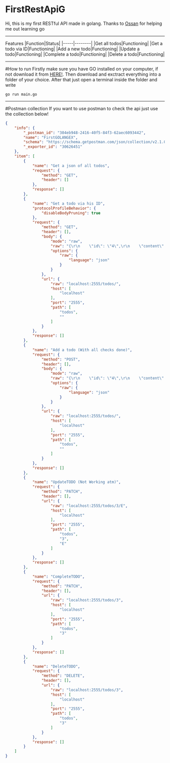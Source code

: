# FirstRestApiG
Hi, this is my first RESTful API made in golang. Thanks to [Ossan]([https://website-name.com](https://github.com/ossan-dev)https://github.com/ossan-dev) for helping me out learning go
***
Features
|Function|Status|
|-----|--------|
|Get all todos|Functioning|
|Get a todo via ID|Functioning|
|Add a new todo|Functioning|
|Update a todo|Functioning|
|Complete a todo|Functioning|
|Delete a todo|Functioning|
***

#How to run
Firstly make sure you have GO installed on your computer, if not download it from [HERE!](https://go.dev/dl/).
Then download and exctract everything into a folder of your choice.
After that just open a terminal inside the folder and write
```
go run main.go
```
***
#Postman collection
If you want to use postman to check the api just use the collection below!
```json
{
	"info": {
		"_postman_id": "304eb948-2416-40f5-84f3-62aec6093442",
		"name": "FirstGOLANGEX",
		"schema": "https://schema.getpostman.com/json/collection/v2.1.0/collection.json",
		"_exporter_id": "30626451"
	},
	"item": [
		{
			"name": "Get a json of all todos",
			"request": {
				"method": "GET",
				"header": []
			},
			"response": []
		},
		{
			"name": "Get a todo via his ID",
			"protocolProfileBehavior": {
				"disableBodyPruning": true
			},
			"request": {
				"method": "GET",
				"header": [],
				"body": {
					"mode": "raw",
					"raw": "{\r\n    \"id\": \"4\",\r\n    \"content\": \"test44324\",\r\n    \"finished\": false,\r\n    \"endYear\": \"2023\",\r\n    \"endMonth\": \"12\",\r\n    \"endDay\": \"5\"\r\n}",
					"options": {
						"raw": {
							"language": "json"
						}
					}
				},
				"url": {
					"raw": "localhost:2555/todos/",
					"host": [
						"localhost"
					],
					"port": "2555",
					"path": [
						"todos",
						""
					]
				}
			},
			"response": []
		},
		{
			"name": "Add a todo (With all checks done)",
			"request": {
				"method": "POST",
				"header": [],
				"body": {
					"mode": "raw",
					"raw": "{\r\n    \"id\": \"4\",\r\n    \"content\": \"test4\",\r\n    \"finished\": false,\r\n    \"endYear\": \"2023\",\r\n    \"endMonth\": \"12\",\r\n    \"endDay\": \"5\"\r\n}",
					"options": {
						"raw": {
							"language": "json"
						}
					}
				},
				"url": {
					"raw": "localhost:2555/todos/",
					"host": [
						"localhost"
					],
					"port": "2555",
					"path": [
						"todos",
						""
					]
				}
			},
			"response": []
		},
		{
			"name": "UpdateTODO (Not Working atm)",
			"request": {
				"method": "PATCH",
				"header": [],
				"url": {
					"raw": "localhost:2555/todos/3/E",
					"host": [
						"localhost"
					],
					"port": "2555",
					"path": [
						"todos",
						"3",
						"E"
					]
				}
			},
			"response": []
		},
		{
			"name": "CompleteTODO",
			"request": {
				"method": "PATCH",
				"header": [],
				"url": {
					"raw": "localhost:2555/todos/3",
					"host": [
						"localhost"
					],
					"port": "2555",
					"path": [
						"todos",
						"3"
					]
				}
			},
			"response": []
		},
		{
			"name": "DeleteTODO",
			"request": {
				"method": "DELETE",
				"header": [],
				"url": {
					"raw": "localhost:2555/todos/3",
					"host": [
						"localhost"
					],
					"port": "2555",
					"path": [
						"todos",
						"3"
					]
				}
			},
			"response": []
		}
	]
}
```
